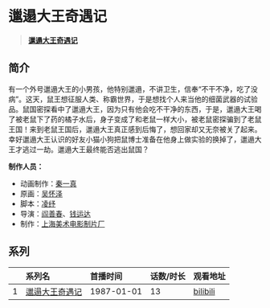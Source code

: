 # 邋遢大王奇遇记


> <u>**[邋遢大王奇遇记](https://bgm.tv/subject/4242)**</u>

## 简介

有一个外号邋遢大王的小男孩，他特别邋遢，不讲卫生，信奉“不干不净，吃了没病”。这天，鼠王想征服人类、称霸世界，于是想找个人来当他的细菌武器的试验品。鼠国密探看中了邋遢大王，因为只有他会吃不干净的东西，于是，邋遢大王喝了被老鼠下了药的橘子水后，身子变成了和老鼠一样大小，被老鼠密探骗到了老鼠王国！来到老鼠王国后，邋遢大王真正感到后悔了，想回家却又无奈被关了起来。幸好邋遢大王认识的好友小猫小狗把鼠博士准备在他身上做实验的换掉了，邋遢大王才逃过一劫。邋遢大王最终能否逃出鼠国？

**制作人员：**
- 动画制作：[秦一真](https://bgm.tv/person/22191)
- 原画：[吴怀泽](https://bgm.tv/person/22357)
- 脚本：[凌纾](https://bgm.tv/person/22269)
- 导演：[阎善春](https://bgm.tv/person/22273)、[钱运达](https://bgm.tv/person/22213)
- 制作：[上海美术电影制片厂](https://bgm.tv/person/7499)



## 系列

|     |   系列名   |   首播时间  | 话数/时长  | 观看地址 |
|:---  |:------    |:----      |:---       |:---  |
| 1 |[邋遢大王奇遇记](https://bgm.tv/subject/4242)| 1987-01-01 | 13 | [bilibili](https://www.bilibili.com/video/BV1ih4y1C7Yd) |








